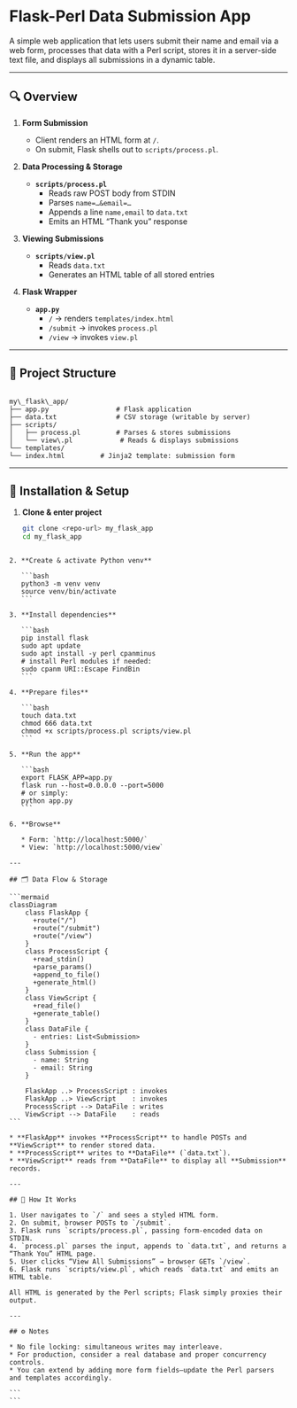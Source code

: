 
# Flask-Perl Data Submission App

A simple web application that lets users submit their name and email via a web form, processes that data with a Perl script, stores it in a server-side text file, and displays all submissions in a dynamic table.

---

## 🔍 Overview

1. **Form Submission**  
   - Client renders an HTML form at `/`.  
   - On submit, Flask shells out to `scripts/process.pl`.

2. **Data Processing & Storage**  
   - **`scripts/process.pl`**  
     - Reads raw POST body from STDIN  
     - Parses `name=…&email=…`  
     - Appends a line `name,email` to `data.txt`  
     - Emits an HTML “Thank you” response

3. **Viewing Submissions**  
   - **`scripts/view.pl`**  
     - Reads `data.txt`  
     - Generates an HTML table of all stored entries

4. **Flask Wrapper**  
   - **`app.py`**  
     - `/` → renders `templates/index.html`  
     - `/submit` → invokes `process.pl`  
     - `/view`   → invokes `view.pl`  

---

## 📁 Project Structure

```

my\_flask\_app/
├── app.py                 # Flask application
├── data.txt               # CSV storage (writable by server)
├── scripts/
│   ├── process.pl         # Parses & stores submissions
│   └── view\.pl            # Reads & displays submissions
└── templates/
└── index.html         # Jinja2 template: submission form

````

---

## 🚀 Installation & Setup

1. **Clone & enter project**  
   ```bash
   git clone <repo-url> my_flask_app
   cd my_flask_app
````

2. **Create & activate Python venv**

   ```bash
   python3 -m venv venv
   source venv/bin/activate
   ```

3. **Install dependencies**

   ```bash
   pip install flask
   sudo apt update
   sudo apt install -y perl cpanminus
   # install Perl modules if needed:
   sudo cpanm URI::Escape FindBin
   ```

4. **Prepare files**

   ```bash
   touch data.txt
   chmod 666 data.txt
   chmod +x scripts/process.pl scripts/view.pl
   ```

5. **Run the app**

   ```bash
   export FLASK_APP=app.py
   flask run --host=0.0.0.0 --port=5000
   # or simply:
   python app.py
   ```

6. **Browse**

   * Form: `http://localhost:5000/`
   * View: `http://localhost:5000/view`

---

## 🗂 Data Flow & Storage

```mermaid
classDiagram
    class FlaskApp {
      +route("/")
      +route("/submit")
      +route("/view")
    }
    class ProcessScript {
      +read_stdin()
      +parse_params()
      +append_to_file()
      +generate_html()
    }
    class ViewScript {
      +read_file()
      +generate_table()
    }
    class DataFile {
      - entries: List<Submission>
    }
    class Submission {
      - name: String
      - email: String
    }

    FlaskApp ..> ProcessScript : invokes
    FlaskApp ..> ViewScript    : invokes
    ProcessScript --> DataFile : writes
    ViewScript --> DataFile    : reads
```

* **FlaskApp** invokes **ProcessScript** to handle POSTs and **ViewScript** to render stored data.
* **ProcessScript** writes to **DataFile** (`data.txt`).
* **ViewScript** reads from **DataFile** to display all **Submission** records.

---

## 📖 How It Works

1. User navigates to `/` and sees a styled HTML form.
2. On submit, browser POSTs to `/submit`.
3. Flask runs `scripts/process.pl`, passing form-encoded data on STDIN.
4. `process.pl` parses the input, appends to `data.txt`, and returns a “Thank You” HTML page.
5. User clicks “View All Submissions” → browser GETs `/view`.
6. Flask runs `scripts/view.pl`, which reads `data.txt` and emits an HTML table.

All HTML is generated by the Perl scripts; Flask simply proxies their output.

---

## ⚙️ Notes

* No file locking: simultaneous writes may interleave.
* For production, consider a real database and proper concurrency controls.
* You can extend by adding more form fields—update the Perl parsers and templates accordingly.

```
```
